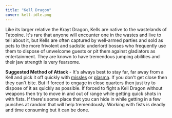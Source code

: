```yaml
---
title: "Kell Dragon"
cover: kell-idle.png
---
```


Like its larger relative the Krayt Dragon, Kells are native to the wastelands of Tatooine. It's rare that anyone will encounter one in the wastes and live to tell about it, but Kells are often captured by well-armed parties and sold as pets to the more frivolent and sadistic underlord bosses who frequently use them to dispose of unwelcome guests or pit them against gladiators as entertainment. They are known to have tremendous jumping abilities and their jaw strength is very fearsome.

**Suggested Method of Attack** - It's always best to stay far, far away from a Kell and pick it off quickly with [missles](/database/items/missiles) or [plasma](/database/items/plasma-cartridges). If you don't get close then they can't bite. But if forced to engage in close quarters then just try to dispose of it as quickly as possible. If forced to fight a Kell Dragon without weapons then try to move in and out of range while getting quick shots in with fists. If there's some place that you can hide in while getting in a few punches at random that will help tremendously. Working with fists is deadly and time consuming but it can be done.